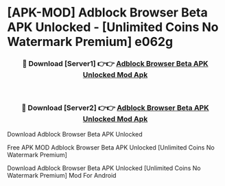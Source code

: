 # [APK-MOD] Adblock Browser Beta APK Unlocked - [Unlimited Coins No Watermark Premium] e062g



<div align="center">
<h3>🔴 Download [Server1] 👉👉 <a href="https://momento.my/?title=Adblock_Browser_Beta_APK_Unlocked">Adblock Browser Beta APK Unlocked Mod Apk</a></h3><br>

<h3>🔴 Download [Server2] 👉👉 <a href="https://momento.my/?title=Adblock_Browser_Beta_APK_Unlocked">Adblock Browser Beta APK Unlocked Mod Apk</a></h3>
</div>



Download Adblock Browser Beta APK Unlocked 

Free APK MOD Adblock Browser Beta APK Unlocked [Unlimited Coins No Watermark Premium]

Download Adblock Browser Beta APK Unlocked [Unlimited Coins No Watermark Premium] Mod For Android
